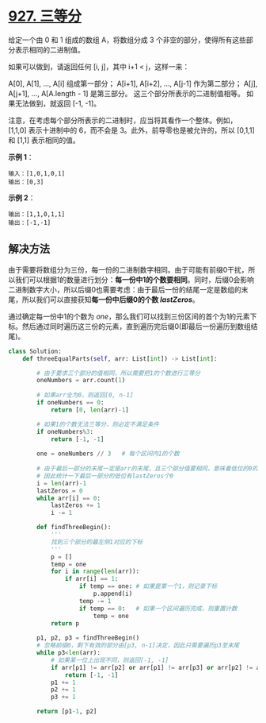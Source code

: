 # [927. 三等分](https://leetcode-cn.com/problems/three-equal-parts/)

给定一个由 0 和 1 组成的数组 A，将数组分成 3 个非空的部分，使得所有这些部分表示相同的二进制值。

如果可以做到，请返回任何 [i, j]，其中 i+1 < j，这样一来：

A[0], A[1], ..., A[i] 组成第一部分；
A[i+1], A[i+2], ..., A[j-1] 作为第二部分；
A[j], A[j+1], ..., A[A.length - 1] 是第三部分。
这三个部分所表示的二进制值相等。
如果无法做到，就返回 [-1, -1]。

注意，在考虑每个部分所表示的二进制时，应当将其看作一个整体。例如，[1,1,0] 表示十进制中的 6，而不会是 3。此外，前导零也是被允许的，所以 [0,1,1] 和 [1,1] 表示相同的值。
 

**示例 1**：
```
输入：[1,0,1,0,1]
输出：[0,3]
```

**示例 2**：
```
输出：[1,1,0,1,1]
输出：[-1,-1]
```

## 解决方法

由于需要将数组分为三份，每一份的二进制数字相同。由于可能有前缀0干扰，所以我们可以根据1的数量进行划分：**每一份中1的个数要相同**。同时，后缀0会影响二进制数字大小，所以后缀0也需要考虑：由于最后一份的结尾一定是数组的末尾，所以我们可以直接获知**每一份中后缀0的个数 *lastZeros***。

通过确定每一份中1的个数为 *one*，那么我们可以找到三份区间的首个为1的元素下标。然后通过同时遍历这三份的元素，直到遍历完后缀0(即最后一份遍历到数组结尾)。

```py
class Solution:
    def threeEqualParts(self, arr: List[int]) -> List[int]:

        # 由于要求三个部分的值相同，所以需要把1的个数进行三等分
        oneNumbers = arr.count(1)
        
        # 如果arr全为0，则返回[0, n-1]
        if oneNumbers == 0:
            return [0, len(arr)-1]

        # 如果1的个数无法三等分，则必定不满足条件
        if oneNumbers%3:
            return [-1, -1]
        
        one = oneNumbers // 3   # 每个区间内1的个数
        
        # 由于最后一部分的末尾一定是arr的末尾，且三个部分值要相同，意味着低位的0的个数要相同
        # 因此统计一下最后一部分的低位有lastZeros个0
        i = len(arr)-1
        lastZeros = 0
        while arr[i] == 0:
            lastZeros += 1
            i -= 1

        def findThreeBegin():
            '''
            找到三个部分的最左侧1对应的下标
            '''
            p = []
            temp = one
            for i in range(len(arr)):
                if arr[i] == 1:
                    if temp == one: # 如果是第一个1，则记录下标
                        p.append(i)
                    temp -= 1
                    if temp == 0:   # 如果一个区间遍历完成，则重置计数
                        temp = one
            return p
        
        p1, p2, p3 = findThreeBegin()
        # 忽略前缀0，剩下有效的部分由[p3, n-1]决定，因此只需要遍历p3至末尾
        while p3<len(arr):
            # 如果某一位上出现不同，则返回[-1, -1]
            if arr[p1] != arr[p2] or arr[p1] != arr[p3] or arr[p2] != arr[p3]:
                return [-1, -1]
            p1 += 1
            p2 += 1
            p3 += 1

        return [p1-1, p2]
```